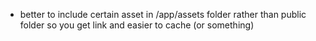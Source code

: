 - better to include certain asset in /app/assets folder rather than public folder so you get link and easier to cache (or something)
